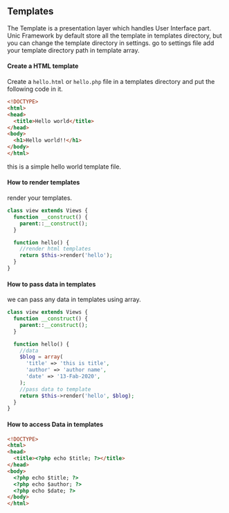 ## Templates

  The Template is a presentation layer which handles User Interface part. Unic Framework by default store all the template in templates directory, but you can change the template directory in settings. go to settings file add your template directory path in template array.

#### Create a HTML template

  Create a `hello.html` or `hello.php` file in a templates directory and put the following code in it.

```html
<!DOCTYPE>
<html>
<head>
  <title>Hello world</title>
</head>
<body>
  <h1>Hello world!!</h1>
</body>
</html>
```
 this is a simple hello world template file.

#### How to render templates

  render your templates.

```php
class view extends Views {
  function __construct() {
    parent::__construct();
  }

  function hello() {
    //render html templates
    return $this->render('hello');
  }
}
```

#### How to pass data in templates

  we can pass any data in templates using array.

```php
class view extends Views {
  function __construct() {
    parent::__construct();
  }

  function hello() {
    //data
    $blog = array(
      'title' => 'this is title',
      'author' => 'author name',
      'date' => '13-Fab-2020',
    );
    //pass data to template
    return $this->render('hello', $blog);
  }
}
```

#### How to access Data in templates

```html
<!DOCTYPE>
<html>
<head>
  <title><?php echo $title; ?></title>
</head>
<body>
  <?php echo $title; ?>
  <?php echo $author; ?>
  <?php echo $date; ?>
</body>
</html>
```
